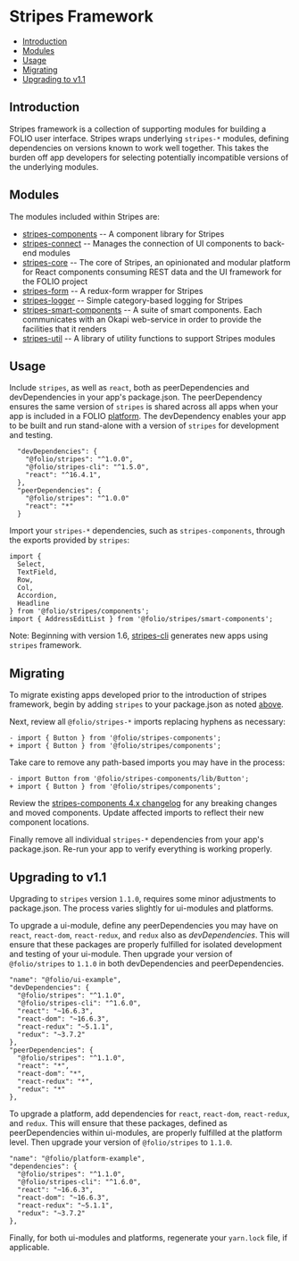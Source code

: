 # Stripes Framework

* [Introduction](#introduction)
* [Modules](#modules)
* [Usage](#usage)
* [Migrating](#migrating)
* [Upgrading to v1.1](#upgrading-to-v11)


## Introduction

Stripes framework is a collection of supporting modules for building a FOLIO user interface.  Stripes wraps underlying `stripes-*` modules, defining dependencies on versions known to work well together.  This takes the burden off app developers for selecting potentially incompatible versions of the underlying modules.


## Modules

The modules included within Stripes are:
* [stripes-components](https://github.com/folio-org/stripes-components) -- A component library for Stripes
* [stripes-connect](https://github.com/folio-org/stripes-connect) -- Manages the connection of UI components to back-end modules
* [stripes-core](https://github.com/folio-org/stripes-core) -- The core of Stripes, an opinionated and modular platform for React components consuming REST data and the UI framework for the FOLIO project
* [stripes-form](https://github.com/folio-org/stripes-form) -- A redux-form wrapper for Stripes
* [stripes-logger](https://github.com/folio-org/stripes-logger) -- Simple category-based logging for Stripes
* [stripes-smart-components](https://github.com/folio-org/stripes-smart-components) -- A suite of smart components. Each communicates with an Okapi web-service in order to provide the facilities that it renders
* [stripes-util](https://github.com/folio-org/stripes-util) -- A library of utility functions to support Stripes modules


## Usage

Include `stripes`, as well as `react`, both as peerDependencies and devDependencies in your app's package.json. The peerDependency ensures the same version of `stripes` is shared across all apps when your app is included in a FOLIO [platform](https://github.com/folio-org/stripes-sample-platform).  The devDependency enables your app to be built and run stand-alone with a version of `stripes` for development and testing.
```
  "devDependencies": {
    "@folio/stripes": "^1.0.0",
    "@folio/stripes-cli": "^1.5.0",
    "react": "^16.4.1",
  },
  "peerDependencies": {
    "@folio/stripes": "^1.0.0"
    "react": "*"
  }
```

Import your `stripes-*` dependencies, such as `stripes-components`, through the exports provided by `stripes`:
```
import {
  Select,
  TextField,
  Row,
  Col,
  Accordion,
  Headline
} from '@folio/stripes/components';
import { AddressEditList } from '@folio/stripes/smart-components';
```

Note: Beginning with version 1.6, [stripes-cli](https://github.com/folio-org/stripes-cli) generates new apps using `stripes` framework.


## Migrating

To migrate existing apps developed prior to the introduction of stripes framework, begin by adding `stripes` to your package.json as noted [above](#usage).

Next, review all `@folio/stripes-*` imports replacing hyphens as necessary:
```
- import { Button } from '@folio/stripes-components';
+ import { Button } from '@folio/stripes/components';
```

Take care to remove any path-based imports you may have in the process:
```
- import Button from '@folio/stripes-components/lib/Button';
+ import { Button } from '@folio/stripes/components';
```

Review the [stripes-components 4.x changelog](https://github.com/folio-org/stripes-components/blob/master/CHANGELOG.md#400-2018-10-02) for any breaking changes and moved components.  Update affected imports to reflect their new component locations.

Finally remove all individual `stripes-*` dependencies from your app's package.json.  Re-run your app to verify everything is working properly.


## Upgrading to v1.1

Upgrading to `stripes` version `1.1.0`, requires some minor adjustments to package.json.  The process varies slightly for ui-modules and platforms.

To upgrade a ui-module, define any peerDependencies you may have on `react`, `react-dom`, `react-redux`, and `redux` also as _devDependencies_. This will ensure that these packages are properly fulfilled for isolated development and testing of your ui-module. Then upgrade your version of `@folio/stripes` to `1.1.0` in both devDependencies and peerDependencies.

```
"name": "@folio/ui-example",
"devDependencies": {
  "@folio/stripes": "^1.1.0",
  "@folio/stripes-cli": "^1.6.0",
  "react": "~16.6.3",
  "react-dom": "~16.6.3",
  "react-redux": "~5.1.1",
  "redux": "~3.7.2"
},
"peerDependencies": {
  "@folio/stripes": "^1.1.0",
  "react": "*",
  "react-dom": "*",
  "react-redux": "*",
  "redux": "*"
},
```

To upgrade a platform, add dependencies for `react`, `react-dom`, `react-redux`, and `redux`. This will ensure that these packages, defined as peerDependencies within ui-modules, are properly fulfilled at the platform level. Then upgrade your version of `@folio/stripes` to `1.1.0`.

```
"name": "@folio/platform-example",
"dependencies": {
  "@folio/stripes": "^1.1.0",
  "@folio/stripes-cli": "^1.6.0",
  "react": "~16.6.3",
  "react-dom": "~16.6.3",
  "react-redux": "~5.1.1",
  "redux": "~3.7.2"
},
```

Finally, for both ui-modules and platforms, regenerate your `yarn.lock` file, if applicable.

